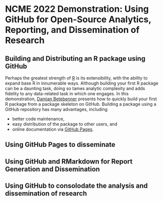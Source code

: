 # NCME 2022 Demonstration: Using GitHub for Open-Source Analytics, Reporting, and Dissemination of Research

## Building and Distributing an R package using GitHub

Perhaps the greatest strength of [R](https://cran.r-project.org/) is its extensibility, with the ability
to expand base R in innumerable ways. Although building your first R package can be a daunting task, doing so
tames analytic complexity and adds fidelity to any data-related task in which one engages. In this
demonstration, [Damian Betebenner](https://github.com/dbetebenner) presents how to quickly build
your first R package from a package skeleton on GitHub. Building a package using a GitHub repository
has many advantages, including

* better code maintenance,
* easy distribution of the package to other users, and
* online documentation via [GitHub Pages](https://pages.github.com/).

## Using GitHub Pages to disseminate


## Using GitHub and RMarkdown for Report Generation and Dissemination


## Using GitHub to consolodate the analysis and dissemination of research
